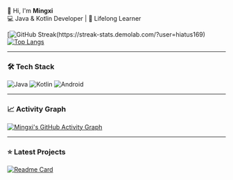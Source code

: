 👋 Hi, I'm **Mingxi**  
💻 Java & Kotlin Developer | 🌱 Lifelong Learner  

[![GitHub Streak(https://streak-stats.demolab.com/?user=hiatus169)](https://streak-stats.demolab.com/?user=hiatus169)
[![Top Langs](https://github-readme-stats.vercel.app/api/top-langs/?username=hiatus169&layout=compact&theme=vision-friendly-dark&hide=html,css)](https://github.com/anuraghazra/github-readme-stats)

---

### 🛠 Tech Stack
![Java](https://img.shields.io/badge/Java-ED8B00?style=for-the-badge&logo=openjdk&logoColor=white)
![Kotlin](https://img.shields.io/badge/Kotlin-7F52FF?style=for-the-badge&logo=kotlin&logoColor=white)
![Android](https://img.shields.io/badge/Android-3DDC84?style=for-the-badge&logo=android&logoColor=white)

---

### 📈 Activity Graph
[![Mingxi's GitHub Activity Graph](https://github-readme-activity-graph.vercel.app/graph?username=hiatus169&theme=github-compact)](https://github.com/ashutosh00710/github-readme-activity-graph)

---

### ⭐ Latest Projects
[![Readme Card](https://github-readme-stats.vercel.app/api/pin/?username=hiatus169&repo=Camellia&theme=dark)](https://github.com/hiatus169/Camellia)
